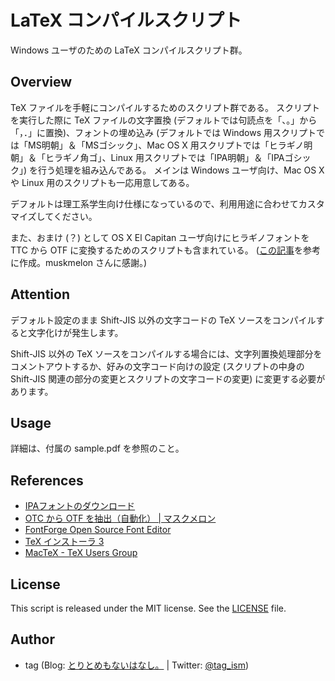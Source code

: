 # LaTeX コンパイルスクリプト

Windows ユーザのための LaTeX コンパイルスクリプト群。


## Overview

TeX ファイルを手軽にコンパイルするためのスクリプト群である。
スクリプトを実行した際に TeX ファイルの文字置換 (デフォルトでは句読点を「、。」から「，．」に置換)、フォントの埋め込み (デフォルトでは Windows 用スクリプトでは「MS明朝」＆「MSゴシック」、Mac OS X 用スクリプトでは「ヒラギノ明朝」＆「ヒラギノ角ゴ」、Linux 用スクリプトでは「IPA明朝」＆「IPAゴシック」) を行う処理を組み込んである。
メインは Windows ユーザ向け、Mac OS X や Linux 用のスクリプトも一応用意してある。

デフォルトは理工系学生向け仕様になっているので、利用用途に合わせてカスタマイズしてください。

また、おまけ (？) として OS X El Capitan ユーザ向けにヒラギノフォントを TTC から OTF に変換するためのスクリプトも含まれている。 ([この記事](http://www.muskmelon.jp/?p=1204)を参考に作成。muskmelon さんに感謝。)


## Attention

デフォルト設定のまま Shift-JIS 以外の文字コードの TeX ソースをコンパイルすると文字化けが発生します。

Shift-JIS 以外の TeX ソースをコンパイルする場合には、文字列置換処理部分をコメントアウトするか、好みの文字コード向けの設定 (スクリプトの中身の Shift-JIS 関連の部分の変更とスクリプトの文字コードの変更) に変更する必要があります。


## Usage

詳細は、付属の sample.pdf を参照のこと。


## References

* [IPAフォントのダウンロード](http://ipafont.ipa.go.jp/old/ipafont/download.html)
* [OTC から OTF を抽出（自動化） | マスクメロン](http://www.muskmelon.jp/?p=1204)
* [FontForge Open Source Font Editor](http://fontforge.github.io)
* [TeX インストーラ 3](http://www.math.sci.hokudai.ac.jp/~abenori/soft/abtexinst.html)
* [MacTeX - TeX Users Group](http://www.tug.org/mactex/)


## License

This script is released under the MIT license. See the [LICENSE](LICENSE) file.


## Author

* tag (Blog: [とりとめもないはなし。](http://karat5i.blogspot.jp/) | Twitter: [@tag_ism](https://twitter.com/tag_ism))
